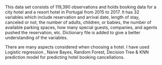 This data set consists of 119,390 observations and holds booking data for a city hotel and a resort hotel in Portugal from 2015 to 2017. It has 32 variables which include reservation and arrival date, length of stay, canceled or not, the number of adults, children, or babies, the number of available parking spaces, how many special guests, companies, and agents pushed the reservation, etc. Dictionary file is added to give a better understanding of the variables.  

There are many aspects considered when choosing a hotel. I have used Logistic regression , Naive Bayes, Random Forest, Decision Tree & KNN prediction model for predicting hotel booking cancellations.
